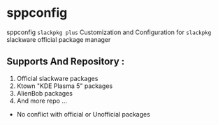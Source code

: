 # sppconfig
sppconfig `slackpkg plus` Customization and Configuration for `slackpkg` slackware official package manager  


## Supports And Repository : 

1. Official slackware packages 
2. Ktown "KDE Plasma 5" packages
3. AlienBob packages
4. And more repo ...
+ No conflict with official or Unofficial packages
